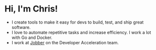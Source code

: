 # Hi, I'm Chris!
* I create tools to make it easy for devs to build, test, and ship great software.
* I love to automate repetitive tasks and increase efficiency. I work a lot with Go and Docker.
* I work at [Jobber](https://jobber.com) on the Developer Acceleration team.
